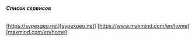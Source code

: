 ###### **Список сервисов**


[https://sypexgeo.net][sypexgeo.net]
[https://www.maxmind.com/en/home][maxmind.com/en/home]

[sypexgeo.net]: https://sypexgeo.net
[maxmind.com/en/home]: https://maxmind.com/en/home